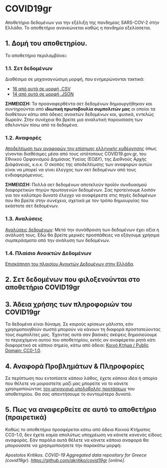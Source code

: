 # COVID19gr

Αποθετήριο δεδομένων για την εξέλιξη της πανδημίας SARS-COV-2 στην Ελλάδα. Το αποθετήριο ανανεώνεται καθώς η πανδημία εξελίσσεται. 

## 1. Δομή του αποθετηρίου.

Το αποθετήριο περιλαμβάνει:

### 1.1. Σετ δεδομένων

Διαθέσιμα σε μηχαναγνώσιμη μορφή, που ενημερώνονται τακτικά:
- [16 από αυτά σε μορφή .CSV](https://github.com/akritiko/covid19gr/tree/master/data/csv)
- [14 από αυτά σε μορφή .JSON](https://github.com/akritiko/covid19gr/tree/master/data/json)

**ΣΗΜΕΙΩΣΗ:** Τα προαναφερθέντα σετ δεδομένων δημιουργήθηκαν και συντηρούνται από **ιδιωτική πρωτοβουλία συμπολιτών μας** οι οποίοι τα διαθέτουν κάτω από άδειες ανοικτών δεδομένων και, φυσικά, εντελώς δωρεάν. Στην συνέχεια θα βρείτε μια αναλυτική παρουσίαση των εθελοντών πίσω από τα δεδομένα.

### 1.2. Αναφορές

[Αποδελτίωση των αναφορών την επίσημης ελληνικής κυβέρνησης](https://github.com/akritiko/covid19gr/tree/master/reports) όπως γίνονται διαθέσιμες μέσα από τους ιστότοπους COVID19.gov.gr, του Εθνικού Ορφανισμού Δημόσιας Υγείας (ΕΟΔΥ), της Διεθνούς Αρχής Διάφάνειας, κ.ο.κ. Ο σκοπός της αποδελτίωσης των αναφορών αυτών είναι να μπορεί να γίνει έλεγχος των σετ δεδομένων από τους ενδιαφερόμενους.

**ΣΗΜΕΙΩΣΗ:** Πολλά σετ δεδομένων αποτελούν προϊόν συνδυασμού διαφορετικών πηγών πρωτογενών δεδομένων. Σας προτείνουμε λοιπόν για τον καλύτερο δυνατό έλεγχο να αναφέρεστε στις πηγές δεδομένων που θα βρείτε στην συνέχεια, σχετικά με τον τρόπο δημιουργίας του εκάστοτε σετ δεδομένων.

### 1.3. Αναλύσεις

[Αναλύσεις δεδομένων](https://github.com/akritiko/covid19gr/tree/master/analysis): Μετά την συνάθροιση των δεδομένων έχει αξία η ανάλυσή τους. Εδώ θα βρείτε μερικές προσπάθειες να εξάγουμε χρήσιμα συμπεράσματα από την ανάλυση των δεδομένων.

### 1.4. Πλαίσιο Ανοικτών Δεδομένων

[Επισκόπηση του πλαισίου Ανοικτών Δεδομένων στην Ελλάδα](https://github.com/akritiko/covid19gr/wiki). 

## 2. Σετ δεδομένων που φιλοξενούνται στο αποθετήριο COVID19gr



## 3. Άδεια χρήσης των πληροφοριών του COVID19gr

Τα δεδομένα είναι δύναμη. Σε καιρούς κρίσεων μάλιστα, εάν χρησιμοποιηθούν σωστά μπορούν να κάνουν τη διαφορά προστατεύοντας τους συμπολίτες μας. Έχοντας αυτά σαν βασικές σκέψεις δημοσιεύουμε το περιεχόμενο αυτού του αποθετηρίου, εκτός αν αναφέρεται ρητά κάτι διαφορετικό σε κάποιο σημείο, κάτω από άδεια: [Κοινό Κτήμα / Public Domain: CC0-1.0](https://github.com/akritiko/covid19gr/blob/master/LICENSE).

## 4. Αναφορά Προβλημάτων & Πληροφορίες

Σε περίπτωση που εντοπίσετε κάποιο λάθος, έχετε κάποια ιδέα ή απορία που θέλετε να μοιραστείτε μαζί μας μπορείτε να το κάνετε χρησιμοποιώντας [τον μηχανισμό υπολοβολής προτάσεων](https://github.com/akritiko/covid19gr/issues) του αποθετηρίου. Θα σας απαντήσουμε το συντομότερο δυνατό. 

## 5. Πως να αναφερθείτε σε αυτό το αποθετήριο (πραιρετικά)

Καθώς το αποθετήριο προσφέρεται κάτω από άδεια Κοινού Κτήματος CC0-1.0, δεν έχετε καμία απολύτως υποχρέωση να κάνετε κανενός είδους αναφοράς. Εάν παρόλα αυτά θέλετε να κάνετε κάποια αναφορά θα μπορούσατε να χρησιμοποιήσετε την παρακάτω μορφή:

_Apostolos Kritikos. COVID-19 Aggregated data repository for Greece (covid19gr). https://github.com/akritiko/covid19gr [online]._
